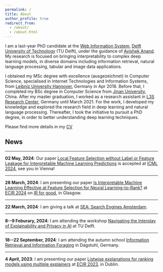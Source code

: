 ```yaml
---
permalink: /
title: About 
author_profile: true
redirect_from: 
  - /about/
  - /about.html
---
```


I am a last-year PhD candidate at the [Web Information System](https://www.wis.ewi.tudelft.nl), [Delft University of Technology](https://www.tudelft.nl) (TU Delft), under the guidance of [Avishek Anand](https://www.avishekanand.com). My research is focused on bringing interpretability to complex deep learning models, in diverse domains including information retrieval, natural language processing, tabular and image data applications. 

I obtained my MSc degree with excellence (ausgezeichnet) in Computer Science, specialised in Internet Technologies and Information Systems, from [Leibniz University Hannover](https://www.uni-hannover.de/de/), Germany in Apr 2018. Before that, I completed my BSc degree in Computer Science from [Jinan University](https://english.jnu.edu.cn), China. 
After my master graduation, I worked as a research assistant in [L3S Research Center](https://www.l3s.de), Germany until March 2021. For the work, I developed my knowledge and explored the research field in deep learning and natural language processing. Thereafter, I took the initiative to pursuit a PhD degree, in order to better understanding deep learning techniques.   

Please find more details in my [CV](/cv/)

## News
---
**02 May, 2024**: Our paper [Local Feature Selection without Label or Feature Leakage for Interpretable Machine Learning Predictions]() is accepted at [ICML 2024](https://icml.cc), see you in Vienna!

---
**28 March, 2024**: I am presenting our paper [Is Interpretable Machine Learning Effective at Feature Selection for Neural Learning-to-Rank?](https://link.springer.com/chapter/10.1007/978-3-031-56066-8_29) at [ECIR 2024](https://www.ecir2024.org) on [IR for good](https://www.ecir2024.org/2023/07/24/call-for-ir-for-good-papers/), in Glasgow.

---
**22 March, 2024**: I am giving a talk at [SEA: Search Engines Amsterdam](https://ivi.fnwi.uva.nl/ellis/event/sea-search-engines-amsterdam-11/).

---
**8--9 Feburary, 2024**: I am attending the workshop [Navigating the Interplay of Explainability and Privacy in AI](https://www.delftdesignforvalues.nl/event/workshop-series-on-values-and-value-conflicts-navigating-the-interplay-of-explainability-and-privacy-in-ai/) at TU Delft.

---
**18--22 September, 2024**: I am attending the autumn school [Information Retrieval and Information Foraging](https://fg-retrieval.gi.de/veranstaltung/autumn-school-2023-information-retrieval-and-information-foraging) in Dagstuhl, Germany.

---
**4 April, 2023**: I am presenting our paper [Listwise explanations for ranking models using multiple explainers](https://link.springer.com/chapter/10.1007/978-3-031-28244-7_41) at [ECIR 2023](https://ecir2023.org), in Dublin.






